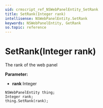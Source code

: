 ```yaml
---
uid: crmscript_ref_NSWebPanelEntity_SetRank
title: SetRank(Integer rank)
intellisense: NSWebPanelEntity.SetRank
keywords: NSWebPanelEntity, GetRank
so.topic: reference
---
```


# SetRank(Integer rank)

The rank of the web panel

**Parameter:** 
* **rank** Integer

```crmscript
NSWebPanelEntity thing;
Integer rank;
thing.SetRank(rank);
```

